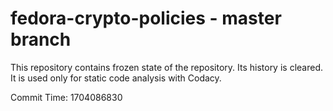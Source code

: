 # fedora-crypto-policies - master branch

This repository contains frozen state of the repository.
Its history is cleared. It is used only for static code
analysis with Codacy.

Commit Time: 1704086830